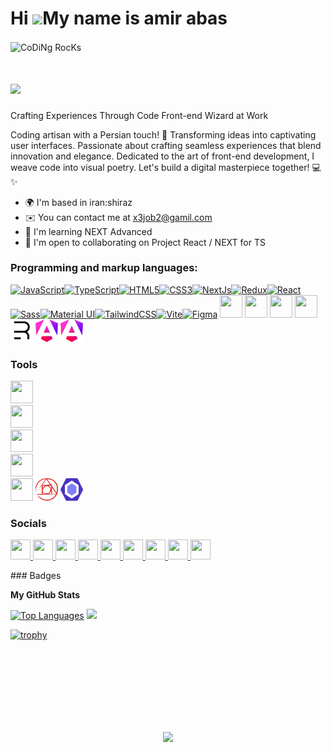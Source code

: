 Hi ![](https://user-images.githubusercontent.com/18350557/176309783-0785949b-9127-417c-8b55-ab5a4333674e.gif)My name is amir abas
=================================================================================================================================
<img align="center" src="https://github.com/SP-XD/SP-XD/blob/main/images/dev-working_rounded.gif?raw=true" href="https://github.com/sp-xd" alt="CoDiNg RocKs"  width="60%"/><br> 
#  <img src="https://media.giphy.com/media/mGcNjsfWAjY5AEZNw6/giphy.gif" width="50">

Crafting Experiences Through Code Front-end Wizard at Work


Coding artisan with a Persian touch! 🌟 Transforming ideas into captivating user interfaces. Passionate about crafting seamless experiences that blend innovation and elegance. Dedicated to the art of front-end development, I weave code into visual poetry. Let's build a digital masterpiece together! 💻✨

* 🌍  I'm based in iran:shiraz
* ✉️  You can contact me at [x3job2@gamil.com](mailto:x3job2@gamil.com)
* 🧠  I'm learning NEXT Advanced
* 🤝  I'm open to collaborating on Project React / NEXT for TS

### Programming and markup languages:

<p align="left">
<a href="https://developer.mozilla.org/en-US/docs/Web/JavaScript" target="_blank" rel="noreferrer"><img src="https://raw.githubusercontent.com/danielcranney/readme-generator/main/public/icons/skills/javascript-colored.svg" width="36" height="36" alt="JavaScript" /></a><a href="https://www.typescriptlang.org/" target="_blank" rel="noreferrer"><img src="https://raw.githubusercontent.com/danielcranney/readme-generator/main/public/icons/skills/typescript-colored.svg" width="36" height="36" alt="TypeScript" /></a><a href="https://developer.mozilla.org/en-US/docs/Glossary/HTML5" target="_blank" rel="noreferrer"><img src="https://raw.githubusercontent.com/danielcranney/readme-generator/main/public/icons/skills/html5-colored.svg" width="36" height="36" alt="HTML5" /></a><a href="https://www.w3.org/TR/CSS/#css" target="_blank" rel="noreferrer"><img src="https://raw.githubusercontent.com/danielcranney/readme-generator/main/public/icons/skills/css3-colored.svg" width="36" height="36" alt="CSS3" /></a><a href="https://nextjs.org/docs" target="_blank" rel="noreferrer"><img src="https://raw.githubusercontent.com/danielcranney/readme-generator/main/public/icons/skills/nextjs-colored.svg" width="36" height="36" alt="NextJs" /></a><a href="https://redux.js.org/" target="_blank" rel="noreferrer"><img src="https://raw.githubusercontent.com/danielcranney/readme-generator/main/public/icons/skills/redux-colored.svg" width="36" height="36" alt="Redux" /></a><a href="https://reactjs.org/" target="_blank" rel="noreferrer"><img src="https://raw.githubusercontent.com/danielcranney/readme-generator/main/public/icons/skills/react-colored.svg" width="36" height="36" alt="React" /></a><a href="https://sass-lang.com/" target="_blank" rel="noreferrer"><img src="https://raw.githubusercontent.com/danielcranney/readme-generator/main/public/icons/skills/sass-colored.svg" width="36" height="36" alt="Sass" /></a><a href="https://mui.com/" target="_blank" rel="noreferrer"><img src="https://raw.githubusercontent.com/danielcranney/readme-generator/main/public/icons/skills/materialui-colored.svg" width="36" height="36" alt="Material UI" /></a><a href="https://tailwindcss.com/" target="_blank" rel="noreferrer"><img src="https://raw.githubusercontent.com/danielcranney/readme-generator/main/public/icons/skills/tailwindcss-colored.svg" width="36" height="36" alt="TailwindCSS" /></a><a href="https://vitejs.dev/" target="_blank" rel="noreferrer"><img src="https://raw.githubusercontent.com/danielcranney/readme-generator/main/public/icons/skills/vite-colored.svg" width="36" height="36" alt="Vite" /></a><a href="https://www.figma.com/" target="_blank" rel="noreferrer"><img src="https://raw.githubusercontent.com/danielcranney/readme-generator/main/public/icons/skills/figma-colored.svg" width="36" height="36" alt="Figma" /></a>   
<a><img src="https://cdn.jsdelivr.net/gh/devicons/devicon@latest/icons/axios/axios-plain.svg" width="36" height="36" /> </a>   
<a><img src="https://cdn.jsdelivr.net/gh/devicons/devicon@latest/icons/threejs/threejs-original.svg" width="36" height="36" /></a>   
<a><img src="https://cdn.jsdelivr.net/gh/devicons/devicon@latest/icons/framermotion/framermotion-original.svg" width="36" height="36" /></a>   
<a><img src="https://cdn.jsdelivr.net/gh/devicons/devicon@latest/icons/github/github-original-wordmark.svg" width="36" height="36" /> </a>   
<a><img src="./remix.png" width="36" height="36" /> </a>   
<a><img src="./angular.png" width="36" height="36" /> </a>   
<a><img src="./angular.png" width="36" height="36" /> </a>   
</p>
</hr>
<div height="20px" background="red"></div>

### Tools 
<p>
 
<a><img src="https://cdn.jsdelivr.net/gh/devicons/devicon@latest/icons/gitlab/gitlab-original.svg" width="36" height="36" /></a>   
<a><img src="https://cdn.jsdelivr.net/gh/devicons/devicon@latest/icons/npm/npm-original-wordmark.svg" width="36" height="36" /></a>   
<a><img src="https://cdn.jsdelivr.net/gh/devicons/devicon@latest/icons/pnpm/pnpm-original.svg" width="36" height="36"  /></a>   
<a><img src="https://cdn.jsdelivr.net/gh/devicons/devicon@latest/icons/postman/postman-original.svg" width="36" height="36" /></a>   
<a><img src="https://cdn.jsdelivr.net/gh/devicons/devicon@latest/icons/yarn/yarn-original.svg" width="36" height="36" /></a>
<a><img src="./postcss.png" width="36" height="36" /></a>
<a><img src="./eslint.png" width="36" height="36" /></a>
</p>

### Socials

<p align="left"> <a href="https://www.codepen.io/abassolver" target="_blank" rel="noreferrer"> <picture> <source media="(prefers-color-scheme: dark)" srcset="https://raw.githubusercontent.com/danielcranney/readme-generator/main/public/icons/socials/codepen-dark.svg" /> <source media="(prefers-color-scheme: light)" srcset="https://raw.githubusercontent.com/danielcranney/readme-generator/main/public/icons/socials/codepen.svg" /> <img src="https://raw.githubusercontent.com/danielcranney/readme-generator/main/public/icons/socials/codepen.svg" width="32" height="32" /> </picture> </a> <a href="https://codesandbox.io/u/abassolver" target="_blank" rel="noreferrer"> <picture> <source media="(prefers-color-scheme: dark)" srcset="https://raw.githubusercontent.com/danielcranney/readme-generator/main/public/icons/socials/codesandbox-dark.svg" /> <source media="(prefers-color-scheme: light)" srcset="https://raw.githubusercontent.com/danielcranney/readme-generator/main/public/icons/socials/codesandbox.svg" /> <img src="https://raw.githubusercontent.com/danielcranney/readme-generator/main/public/icons/socials/codesandbox.svg" width="32" height="32" /> </picture> </a> <a href="https://www.dev.to/abasSolver" target="_blank" rel="noreferrer"> <picture> <source media="(prefers-color-scheme: dark)" srcset="https://raw.githubusercontent.com/danielcranney/readme-generator/main/public/icons/socials/devdotto-dark.svg" /> <source media="(prefers-color-scheme: light)" srcset="https://raw.githubusercontent.com/danielcranney/readme-generator/main/public/icons/socials/devdotto.svg" /> <img src="https://raw.githubusercontent.com/danielcranney/readme-generator/main/public/icons/socials/devdotto.svg" width="32" height="32" /> </picture> </a> <a href="https://discord.com/users/prodox" target="_blank" rel="noreferrer"> <picture> <source media="(prefers-color-scheme: dark)" srcset="undefined" /> <source media="(prefers-color-scheme: light)" srcset="https://raw.githubusercontent.com/danielcranney/readme-generator/main/public/icons/socials/discord.svg" /> <img src="https://raw.githubusercontent.com/danielcranney/readme-generator/main/public/icons/socials/discord.svg" width="32" height="32" /> </picture> </a> <a href="https://www.dribbble.com/pordox" target="_blank" rel="noreferrer"> <picture> <source media="(prefers-color-scheme: dark)" srcset="undefined" /> <source media="(prefers-color-scheme: light)" srcset="https://raw.githubusercontent.com/danielcranney/readme-generator/main/public/icons/socials/dribbble.svg" /> <img src="https://raw.githubusercontent.com/danielcranney/readme-generator/main/public/icons/socials/dribbble.svg" width="32" height="32" /> </picture> </a> <a href="https://www.github.com/abasSolver" target="_blank" rel="noreferrer"> <picture> <source media="(prefers-color-scheme: dark)" srcset="https://raw.githubusercontent.com/danielcranney/readme-generator/main/public/icons/socials/github-dark.svg" /> <source media="(prefers-color-scheme: light)" srcset="https://raw.githubusercontent.com/danielcranney/readme-generator/main/public/icons/socials/github.svg" /> <img src="https://raw.githubusercontent.com/danielcranney/readme-generator/main/public/icons/socials/github.svg" width="32" height="32" /> </picture> </a> <a href="http://www.instagram.com/@azoonex" target="_blank" rel="noreferrer"> <picture> <source media="(prefers-color-scheme: dark)" srcset="undefined" /> <source media="(prefers-color-scheme: light)" srcset="https://raw.githubusercontent.com/danielcranney/readme-generator/main/public/icons/socials/instagram.svg" /> <img src="https://raw.githubusercontent.com/danielcranney/readme-generator/main/public/icons/socials/instagram.svg" width="32" height="32" /> </picture> </a> <a href="https://www.linkedin.com/in/abas-aarafi" target="_blank" rel="noreferrer"> <picture> <source media="(prefers-color-scheme: dark)" srcset="https://raw.githubusercontent.com/danielcranney/readme-generator/main/public/icons/socials/linkedin-dark.svg" /> <source media="(prefers-color-scheme: light)" srcset="https://raw.githubusercontent.com/danielcranney/readme-generator/main/public/icons/socials/linkedin.svg" /> <img src="https://raw.githubusercontent.com/danielcranney/readme-generator/main/public/icons/socials/linkedin.svg" width="32" height="32" /> </picture> </a> <a href="https://www.youtube.com/@Azoonex" target="_blank" rel="noreferrer"> <picture> <source media="(prefers-color-scheme: dark)" srcset="undefined" /> <source media="(prefers-color-scheme: light)" srcset="https://raw.githubusercontent.com/danielcranney/readme-generator/main/public/icons/socials/youtube.svg" /> <img src="https://raw.githubusercontent.com/danielcranney/readme-generator/main/public/icons/socials/youtube.svg" width="32" height="32" /> </picture> </a></p>
### Badges

<b>My GitHub Stats</b>

<span>
  <a href="https://github.com/Azoonex" align="left"><img src="https://github-readme-stats.vercel.app/api/top-langs/?username=Azoonex&langs_count=10&title_color=3382ed&text_color=facc15&icon_color=facc15&bg_color=1c1917&hide_border=true&locale=en&custom_title=Top%20%Languages" alt="Top Languages" /></a>
  <a href="http://www.github.com/Azoonex"><img src="https://github-readme-streak-stats.herokuapp.com/?user=Azoonex&stroke=facc15&background=1c1917&ring=3382ed&fire=3382ed&currStreakNum=facc15&currStreakLabel=3382ed&sideNums=facc15&sideLabels=facc15&dates=facc15&hide_border=true" /></a>
</span>


[![trophy](https://github-profile-trophy.vercel.app/?username=Azoonex)](https://github.com/ryo-ma/github-profile-trophy)

<div width="100%" align="center"></div><br /><br /><br /><br /><br /><br /><br />

<p align="center"><img src="https://i.giphy.com/RThN0hOS2GO4M.gif" /></p>
